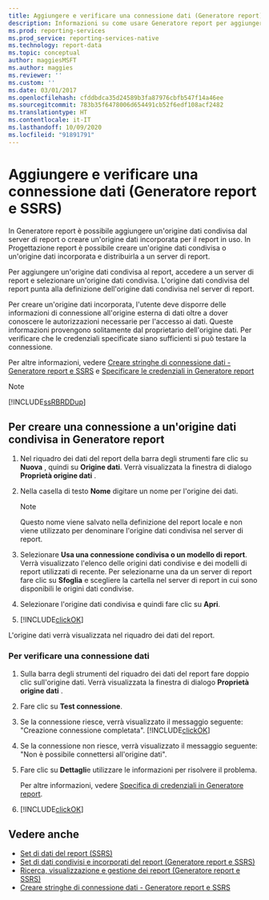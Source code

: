 ```yaml
---
title: Aggiungere e verificare una connessione dati (Generatore report) | Microsoft Docs
description: Informazioni su come usare Generatore report per aggiungere e verificare una connessione dati per assicurarsi che le credenziali specificate siano sufficienti.
ms.prod: reporting-services
ms.prod_service: reporting-services-native
ms.technology: report-data
ms.topic: conceptual
author: maggiesMSFT
ms.author: maggies
ms.reviewer: ''
ms.custom: ''
ms.date: 03/01/2017
ms.openlocfilehash: cfddbdca35d24589b3fa87976cbfb547f14a46ee
ms.sourcegitcommit: 783b35f6478006d654491cb52f6edf108acf2482
ms.translationtype: HT
ms.contentlocale: it-IT
ms.lasthandoff: 10/09/2020
ms.locfileid: "91891791"
---
```

# <a name="add-and-verify-a-data-connection-report-builder-and-ssrs"></a>Aggiungere e verificare una connessione dati (Generatore report e SSRS)

In Generatore report è possibile aggiungere un'origine dati condivisa dal server di report o creare un'origine dati incorporata per il report in uso. In Progettazione report è possibile creare un'origine dati condivisa o un'origine dati incorporata e distribuirla a un server di report.

Per aggiungere un'origine dati condivisa al report, accedere a un server di report e selezionare un'origine dati condivisa. L'origine dati condivisa del report punta alla definizione dell'origine dati condivisa nel server di report.

Per creare un'origine dati incorporata, l'utente deve disporre delle informazioni di connessione all'origine esterna di dati oltre a dover conoscere le autorizzazioni necessarie per l'accesso ai dati. Queste informazioni provengono solitamente dal proprietario dell'origine dati. Per verificare che le credenziali specificate siano sufficienti si può testare la connessione.

Per altre informazioni, vedere [Creare stringhe di connessione dati - Generatore report e SSRS](data-connections-data-sources-and-connection-strings-report-builder-and-ssrs.md) e [Specificare le credenziali in Generatore report](./specify-credential-and-connection-information-for-report-data-sources.md?view=sql-server-2017)

> [!NOTE]  
> [!INCLUDE[ssRBRDDup](../../includes/ssrbrddup-md.md)]

## <a name="to-create-a-connection-to-a-shared-data-source-in-report-builder"></a>Per creare una connessione a un'origine dati condivisa in Generatore report

1. Nel riquadro dei dati del report della barra degli strumenti fare clic su **Nuova** , quindi su **Origine dati**. Verrà visualizzata la finestra di dialogo **Proprietà origine dati** .

2. Nella casella di testo **Nome** digitare un nome per l'origine dei dati.

    > [!NOTE]  
    >  Questo nome viene salvato nella definizione del report locale e non viene utilizzato per denominare l'origine dati condivisa nel server di report. 

3. Selezionare **Usa una connessione condivisa o un modello di report**. Verrà visualizzato l'elenco delle origini dati condivise e dei modelli di report utilizzati di recente. Per selezionarne una da un server di report fare clic su **Sfoglia** e scegliere la cartella nel server di report in cui sono disponibili le origini dati condivise.

4. Selezionare l'origine dati condivisa e quindi fare clic su **Apri**.

5. [!INCLUDE[clickOK](../../includes/clickok-md.md)]  

L'origine dati verrà visualizzata nel riquadro dei dati del report.

### <a name="to-verify-a-data-connection"></a>Per verificare una connessione dati  

1. Sulla barra degli strumenti del riquadro dei dati del report fare doppio clic sull'origine dati. Verrà visualizzata la finestra di dialogo **Proprietà origine dati** .

2. Fare clic su **Test connessione**.

3. Se la connessione riesce, verrà visualizzato il messaggio seguente: "Creazione connessione completata". [!INCLUDE[clickOK](../../includes/clickok-md.md)]  

4. Se la connessione non riesce, verrà visualizzato il messaggio seguente: "Non è possibile connettersi all'origine dati".  

5. Fare clic su **Dettagli**e utilizzare le informazioni per risolvere il problema.

    Per altre informazioni, vedere [Specifica di credenziali in Generatore report](./specify-credential-and-connection-information-for-report-data-sources.md?view=sql-server-2017).

6. [!INCLUDE[clickOK](../../includes/clickok-md.md)]  

## <a name="see-also"></a>Vedere anche

- [Set di dati del report &#40;SSRS&#41;](../../reporting-services/report-data/report-datasets-ssrs.md)   
- [Set di dati condivisi e incorporati del report &#40;Generatore report e SSRS&#41;](../../reporting-services/report-data/report-embedded-datasets-and-shared-datasets-report-builder-and-ssrs.md)
- [Ricerca, visualizzazione e gestione dei report &#40;Generatore report e SSRS&#41;](../../reporting-services/report-builder/finding-viewing-and-managing-reports-report-builder-and-ssrs.md)
- [Creare stringhe di connessione dati - Generatore report e SSRS](data-connections-data-sources-and-connection-strings-report-builder-and-ssrs.md)